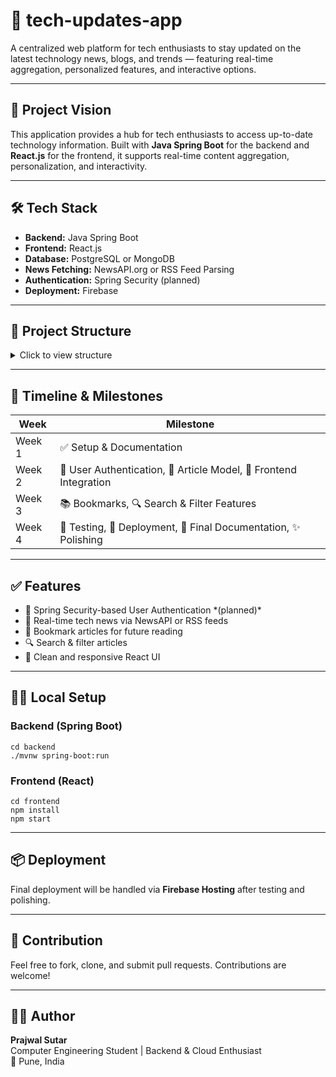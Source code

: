 <!DOCTYPE html>
<html lang="en">

<body>

<h1>📰 tech-updates-app</h1>
<p>A centralized web platform for tech enthusiasts to stay updated on the latest technology news, blogs, and trends — featuring real-time aggregation, personalized features, and interactive options.</p>

<hr />

<h2>🎯 Project Vision</h2>
<p>This application provides a hub for tech enthusiasts to access up-to-date technology information. Built with <strong>Java Spring Boot</strong> for the backend and <strong>React.js</strong> for the frontend, it supports real-time content aggregation, personalization, and interactivity.</p>

<hr />

<h2>🛠 Tech Stack</h2>
<ul>
  <li><strong>Backend:</strong> Java Spring Boot</li>
  <li><strong>Frontend:</strong> React.js</li>
  <li><strong>Database:</strong> PostgreSQL or MongoDB</li>
  <li><strong>News Fetching:</strong> NewsAPI.org or RSS Feed Parsing</li>
  <li><strong>Authentication:</strong> Spring Security (planned)</li>
  <li><strong>Deployment:</strong> Firebase</li>
</ul>

<hr />

<h2>📁 Project Structure</h2>
<details>
  <summary>Click to view structure</summary>
  <pre><code>tech-updates-app/
├── backend/
│   └── src/
│       └── main/
│           ├── java/
│           │   └── com/
│           │       └── notmine/
│           │           └── techupdates/
│           │               ├── TechUpdatesApp.java
│           │               ├── controller/
│           │               ├── service/
│           │               ├── repository/
│           │               └── model/
│           └── resources/
│               └── application.properties
├── pom.xml
│
├── frontend/
│   ├── src/
│   │   ├── components/
│   │   ├── pages/
│   │   ├── App.js
│   │   └── index.js
│   ├── public/
│   │   └── index.html
│   └── package.json
│
├── README.md
└── .gitignore
</code></pre>
</details>

<hr />

<h2>📅 Timeline & Milestones</h2>
<table>
  <thead>
    <tr>
      <th>Week</th>
      <th>Milestone</th>
    </tr>
  </thead>
  <tbody>
    <tr><td>Week 1</td><td>✅ Setup & Documentation</td></tr>
    <tr><td>Week 2</td><td>🔐 User Authentication, 📰 Article Model, 🔄 Frontend Integration</td></tr>
    <tr><td>Week 3</td><td>📚 Bookmarks, 🔍 Search & Filter Features</td></tr>
    <tr><td>Week 4</td><td>🧪 Testing, 🚀 Deployment, 📄 Final Documentation, ✨ Polishing</td></tr>
  </tbody>
</table>

<hr />

<h2>✅ Features</h2>
<ul>
  <li>🔐 Spring Security-based User Authentication *(planned)*</li>
  <li>📰 Real-time tech news via NewsAPI or RSS feeds</li>
  <li>🔖 Bookmark articles for future reading</li>
  <li>🔍 Search & filter articles</li>
  <li>🎨 Clean and responsive React UI</li>
</ul>

<hr />

<h2>🧑‍💻 Local Setup</h2>

<h3>Backend (Spring Boot)</h3>
<pre><code>cd backend
./mvnw spring-boot:run</code></pre>

<h3>Frontend (React)</h3>
<pre><code>cd frontend
npm install
npm start</code></pre>

<hr />

<h2>📦 Deployment</h2>
<p>Final deployment will be handled via <strong>Firebase Hosting</strong> after testing and polishing.</p>

<hr />

<h2>🙌 Contribution</h2>
<p>Feel free to fork, clone, and submit pull requests. Contributions are welcome!</p>

<hr />

<h2>👨‍🎓 Author</h2>
<p><strong>Prajwal Sutar</strong><br />
Computer Engineering Student | Backend & Cloud Enthusiast<br />
📍 Pune, India</p>

</body>
</html>
